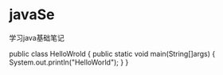 # javaSe

学习java基础笔记

public class HelloWrold {
	public static void main(String[]args) {
    	System.out.println("HelloWorld");
    }
}

